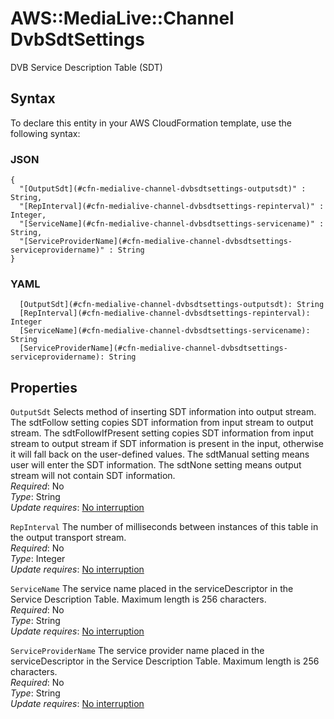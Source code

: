 # AWS::MediaLive::Channel DvbSdtSettings<a name="aws-properties-medialive-channel-dvbsdtsettings"></a>

DVB Service Description Table \(SDT\)

## Syntax<a name="aws-properties-medialive-channel-dvbsdtsettings-syntax"></a>

To declare this entity in your AWS CloudFormation template, use the following syntax:

### JSON<a name="aws-properties-medialive-channel-dvbsdtsettings-syntax.json"></a>

```
{
  "[OutputSdt](#cfn-medialive-channel-dvbsdtsettings-outputsdt)" : String,
  "[RepInterval](#cfn-medialive-channel-dvbsdtsettings-repinterval)" : Integer,
  "[ServiceName](#cfn-medialive-channel-dvbsdtsettings-servicename)" : String,
  "[ServiceProviderName](#cfn-medialive-channel-dvbsdtsettings-serviceprovidername)" : String
}
```

### YAML<a name="aws-properties-medialive-channel-dvbsdtsettings-syntax.yaml"></a>

```
  [OutputSdt](#cfn-medialive-channel-dvbsdtsettings-outputsdt): String
  [RepInterval](#cfn-medialive-channel-dvbsdtsettings-repinterval): Integer
  [ServiceName](#cfn-medialive-channel-dvbsdtsettings-servicename): String
  [ServiceProviderName](#cfn-medialive-channel-dvbsdtsettings-serviceprovidername): String
```

## Properties<a name="aws-properties-medialive-channel-dvbsdtsettings-properties"></a>

`OutputSdt`  <a name="cfn-medialive-channel-dvbsdtsettings-outputsdt"></a>
Selects method of inserting SDT information into output stream\. The sdtFollow setting copies SDT information from input stream to output stream\. The sdtFollowIfPresent setting copies SDT information from input stream to output stream if SDT information is present in the input, otherwise it will fall back on the user\-defined values\. The sdtManual setting means user will enter the SDT information\. The sdtNone setting means output stream will not contain SDT information\.  
*Required*: No  
*Type*: String  
*Update requires*: [No interruption](https://docs.aws.amazon.com/AWSCloudFormation/latest/UserGuide/using-cfn-updating-stacks-update-behaviors.html#update-no-interrupt)

`RepInterval`  <a name="cfn-medialive-channel-dvbsdtsettings-repinterval"></a>
The number of milliseconds between instances of this table in the output transport stream\.  
*Required*: No  
*Type*: Integer  
*Update requires*: [No interruption](https://docs.aws.amazon.com/AWSCloudFormation/latest/UserGuide/using-cfn-updating-stacks-update-behaviors.html#update-no-interrupt)

`ServiceName`  <a name="cfn-medialive-channel-dvbsdtsettings-servicename"></a>
The service name placed in the serviceDescriptor in the Service Description Table\. Maximum length is 256 characters\.  
*Required*: No  
*Type*: String  
*Update requires*: [No interruption](https://docs.aws.amazon.com/AWSCloudFormation/latest/UserGuide/using-cfn-updating-stacks-update-behaviors.html#update-no-interrupt)

`ServiceProviderName`  <a name="cfn-medialive-channel-dvbsdtsettings-serviceprovidername"></a>
The service provider name placed in the serviceDescriptor in the Service Description Table\. Maximum length is 256 characters\.  
*Required*: No  
*Type*: String  
*Update requires*: [No interruption](https://docs.aws.amazon.com/AWSCloudFormation/latest/UserGuide/using-cfn-updating-stacks-update-behaviors.html#update-no-interrupt)